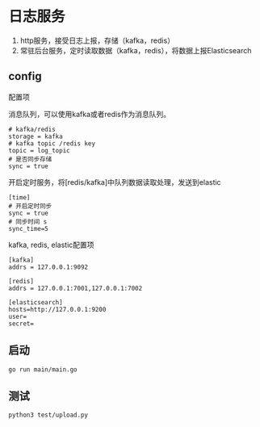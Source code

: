 # 日志服务
1. http服务，接受日志上报，存储（kafka，redis）
2. 常驻后台服务，定时读取数据（kafka，redis），将数据上报Elasticsearch

## config
配置项

消息队列，可以使用kafka或者redis作为消息队列。
```
# kafka/redis
storage = kafka
# kafka topic /redis key
topic = log_topic
# 是否同步存储
sync = true

```
开启定时服务，将[redis/kafka]中队列数据读取处理，发送到elastic
```$xslt
[time]
# 开启定时同步
sync = true
# 同步时间 s
sync_time=5
```
kafka, redis, elastic配置项
```$xslt
[kafka]
addrs = 127.0.0.1:9092

[redis]
addrs = 127.0.0.1:7001,127.0.0.1:7002

[elasticsearch]
hosts=http://127.0.0.1:9200
user=
secret=
```

## 启动
```$xslt
go run main/main.go
```

## 测试
```$xslt
python3 test/upload.py
```



